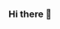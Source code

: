 ### Hi there 👋

<!--
**Wiggie-Scripts/Wiggie-Scripts** is a ✨ _special_ ✨ repository because its `README.md` (this file) appears on your GitHub profile.



- 🔭 I’m currently working on: FiveM servers. Lua, Discord.js, HTML
- 🌱 I’m currently learning Javascript and getting better at Lua ofc.
- 🤔 I’m looking for help with ...
- 💬 Ask me about Nothing ;)
- 📫 How to reach me: Discord = Wiggie#2416
- ⚡ Fun fact: Im cool
-->
